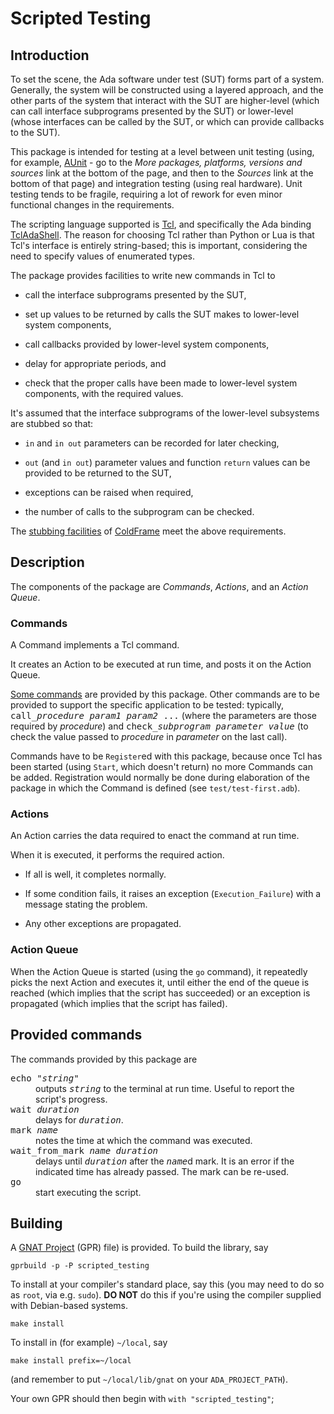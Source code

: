 # Scripted Testing

## Introduction

To set the scene, the Ada software under test (SUT) forms part of a
system. Generally, the system will be constructed using a layered
approach, and the other parts of the system that interact with the SUT
are higher-level (which can call interface subprograms presented by
the SUT) or lower-level (whose interfaces can be called by the SUT, or
which can provide callbacks to the SUT).

This package is intended for testing at a level between unit testing
(using, for example, [AUnit](https://www.adacore.com/download) - go to
the _More packages, platforms, versions and sources_ link at the
bottom of the page, and then to the _Sources_ link at the bottom of
that page) and integration testing (using real hardware). Unit testing
tends to be fragile, requiring a lot of rework for even minor
functional changes in the requirements.

The scripting language supported is [Tcl](http://www.tcl.tk), and
specifically the Ada binding
[TclAdaShell](http://sourceforge.net/projects/tcladashell/). The
reason for choosing Tcl rather than Python or Lua is that Tcl's
interface is entirely string-based; this is important, considering the
need to specify values of enumerated types.

The package provides facilities to write new commands in Tcl to

* call the interface subprograms presented by the SUT,

* set up values to be returned by calls the SUT makes to
lower-level system components,

* call callbacks provided by lower-level system components,

* delay for appropriate periods, and

* check that the proper calls have been made to lower-level system
components, with the required values.

It's assumed that the interface subprograms of the lower-level
subsystems are stubbed so that:

* `in` and `in out` parameters can be recorded for later checking,

* `out` (and `in out`) parameter values and function `return` values
can be provided to be returned to the SUT,

* exceptions can be raised when required,

* the number of calls to the subprogram can be checked.

The
[stubbing facilities](https://simonjwright.github.io/coldframe/stubs.html) of
[ColdFrame](https://github.com/simonjwright/coldframe) meet the above
requirements.

## Description

The components of the package are _Commands_, _Actions_, and an
_Action Queue_.

### Commands

A Command implements a Tcl command.

It creates an Action to be executed at run time, and posts it on
the Action Queue.

<a href="#provided-commands">Some commands</a> are provided by this
package. Other commands are to be provided to support the specific
application to be tested:
typically, <tt>call\_<i>procedure</i> <i>param1</i> <i>param2</i>
...</tt>  (where the parameters are those required by
_procedure_) and <tt>check\_<i>subprogram</i> <i>parameter</i>
<i>value</i></tt> (to check the value passed to _procedure_ in
_parameter_ on the last call).

<!-- XXX do they need to know all this? -->
Commands have to be `Register`ed with this package, because
once Tcl has been started (using `Start`, which doesn't return)
no more Commands can be added. Registration would normally be done
during elaboration of the package in which the Command is defined
(see `test/test-first.adb`).

### Actions

An Action carries the data required to enact the command at run
time.

When it is executed, it performs the required action.

* If all is well, it completes normally.

* If some condition fails, it raises an exception
(`Execution_Failure`) with a message stating the problem.

* Any other exceptions are propagated.

### Action Queue

When the Action Queue is started (using the `go` command),
it repeatedly picks the next Action and executes it, until either the
end of the queue is reached (which implies that the script has
succeeded) or an exception is propagated (which implies that the
script has failed).

## <a name="provided-commands">Provided commands</a>

The commands provided by this package are

<dl>

<dt><tt>echo "<i>string</i>"</tt> <dd>outputs <tt><i>string</i></tt>
to the terminal at run time. Useful to report the script's progress.

<dt><tt>wait <i>duration</i></tt> <dd>delays
for <tt><i>duration</i></tt>.

<dt><tt>mark <i>name</i></tt> <dd>notes the time at which the command
was executed.

<dt><tt>wait_from_mark <i>name</i> <i>duration</i></tt> <dd>delays until
<tt><i>duration</i></tt> after the <tt><i>name</i></tt>d mark. It is
an error if the indicated time has already passed. The mark can be
re-used.

<dt><tt>go</tt> <dd>start executing the script.

</dl>

## Building

A [GNAT Project](http://docs.adacore.com/gprbuild-docs/html/gprbuild_ug.html)
(GPR) file) is provided. To build the library, say
```
gprbuild -p -P scripted_testing
```
To install at your compiler's standard place, say this (you may
need to do so as `root`, via e.g. `sudo`). **DO NOT**
do this if you're using the compiler supplied with Debian-based
systems.
```
make install
```

To install in (for example) `~/local`, say
```
make install prefix=~/local
```
(and remember to put `~/local/lib/gnat` on your `ADA_PROJECT_PATH`).

Your own GPR should then begin with `with "scripted_testing"`;
